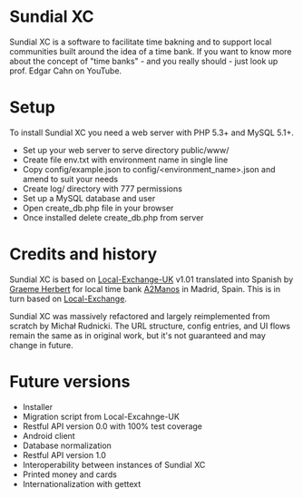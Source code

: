 # Sundial XC

Sundial XC is a software to facilitate time bakning and to support local communities built around the idea of a time bank.
If you want to know more about the concept of "time banks" - and you really should - just look up prof. Edgar Cahn on YouTube.

# Setup

To install Sundial XC you need a web server with PHP 5.3+ and MySQL 5.1+.

* Set up your web server to serve directory public/www/
* Create file env.txt with environment name in single line
* Copy config/example.json to config/<environment_name>.json and amend to suit your needs
* Create log/ directory with 777 permissions
* Set up a MySQL database and user
* Open create_db.php file in your browser
* Once installed delete create_db.php from server

# Credits and history

Sundial XC is based on [Local-Exchange-UK](https://github.com/cdmweb/Local-Exchange-UK) v1.01 translated into Spanish by
[Graeme Herbert](http://www.linkedin.com/pub/graeme-herbert/9/503/794) for local time bank
[A2Manos](http://www.bancodetiempomalasana.com) in Madrid, Spain. This is in turn based on
[Local-Exchange](http://sourceforge.net/projects/local-exchange/).

Sundial XC was massively refactored and largely reimplemented from scratch by Michał Rudnicki.
The URL structure, config entries, and UI flows remain the same as in original work,
but it's not guaranteed and may change in future.

# Future versions

* Installer
* Migration script from Local-Excahnge-UK
* Restful API version 0.0 with 100% test coverage
* Android client
* Database normalization
* Restful API version 1.0
* Interoperability between instances of Sundial XC
* Printed money and cards
* Internationalization with gettext

